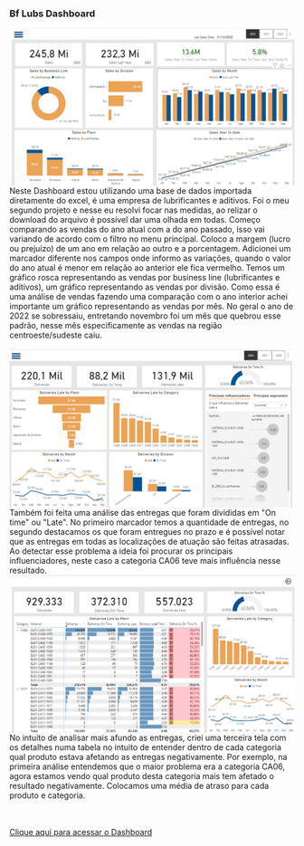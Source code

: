 ### Bf Lubs Dashboard

<img align="right" width="500"  src="https://github.com/polya-na/Bf-Lubs/blob/main/Imagens/projeto-tela-inicial.png?raw=true">
Neste Dashboard estou utilizando uma base de dados importada diretamente do excel, é uma empresa de lubrificantes e aditivos. Foi o meu segundo projeto e nesse eu resolvi focar nas medidas, ao relizar o download do arquivo é possível dar uma olhada em todas.
Começo comparando as vendas do ano atual com a  do ano passado, isso vai variando de acordo com o filtro no menu principal. Coloco a margem (lucro ou prejuízo) de um ano em relação ao outro e a porcentagem. Adicionei
um marcador diferente nos campos onde informo as variações, quando o valor do ano atual é menor em relação ao anterior ele fica vermelho. Temos um gráfico rosca representando as vendas por business line (lubrificantes e aditivos),
um gráfico representando as vendas por divisão. Como essa é uma análise de vendas fazendo uma comparação com o ano interior achei importante um gráfico representando as vendas por mês. No geral o ano de 2022 se sobressaiu, entretando
novembro foi um mês que quebrou esse padrão, nesse mês especificamente as vendas na região centroeste/sudeste caiu.
<br><br>

<img align="left" width="500"  src="https://github.com/polya-na/Bf-Lubs/blob/main/Imagens/delivery-overview.png?raw=true">
<br>
Também foi feita uma análise das entregas que foram divididas em "On time" ou "Late". No primeiro marcador temos a quantidade de entregas, no segundo destacamos os que foram entregues no prazo e é possível notar que as entregas
em todas as localizações de atuação são feitas atrasadas. Ao detectar esse problema a ideia foi procurar os principais influenciadores, neste caso a categoria CA06 teve mais influência nesse resultado. 

<img align="right" width="500"  src="https://github.com/polya-na/Bf-Lubs/blob/main/Imagens/delivery-detail.png?raw=true">
<br><br><br>
No intuito de analisar mais afundo as entregas, criei uma terceira tela com os detalhes numa tabela no intuito de entender dentro de cada categoria qual produto estava afetando as entregas negativamente. Por exemplo,
na primeira análise entendemos que o maior problema era a categoria CA06, agora estamos vendo qual produto desta categoria mais tem afetado o resultado negativamente. Colocamos uma média de atraso para cada produto e
categoria. 

<br><br>
<a href="https://app.powerbi.com/view?r=eyJrIjoiYTE3ODdlM2UtN2RjNi00MmY4LThmYWMtMjIwNDZhZTExNTc2IiwidCI6ImNlYTM2Y2QyLTI5MjEtNGNmZi1iZGY3LWFmYzAwNDNmZDliMSJ9" target="_blank"> Clique aqui para acessar o Dashboard</a>
